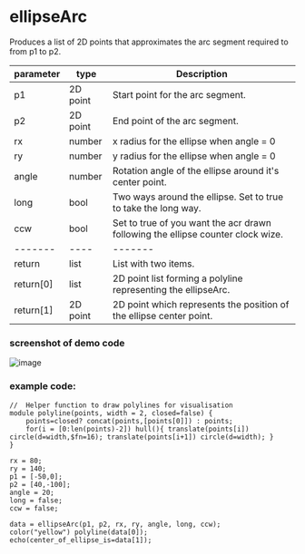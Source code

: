 # ellipseArc

Produces a list of 2D points that approximates the arc segment required to from p1 to p2.

|parameter|type|Description|
|-------|----|-------|
|p1|2D point|Start point for the arc segment.|
|p2|2D point|End point of the arc segment.|
|rx|number|x radius for the ellipse when angle = 0|
|ry|number|y radius for the ellipse when angle = 0|
|angle|number|Rotation angle of the ellipse around it's center point.|
|long|bool|Two ways around the ellipse. Set to true to take the long way.|
|ccw|bool|Set to true of you want the acr drawn following the ellipse counter clock wize.|
|-------|----|-------|
|return|list|List with two items.
|return[0]|list|2D point list forming a polyline representing the ellipseArc.|
|return[1]|2D point|2D point which represents the position of the ellipse center point.|

### screenshot of demo code<br>
![image](https://user-images.githubusercontent.com/1192916/135033650-7bdb51ff-f7d6-4a1a-baa2-92049f40edf1.png)

### example code:

```
//  Helper function to draw polylines for visualisation
module polyline(points, width = 2, closed=false) {
    points=closed? concat(points,[points[0]]) : points;
    for(i = [0:len(points)-2]) hull(){ translate(points[i]) circle(d=width,$fn=16); translate(points[i+1]) circle(d=width); }
}

rx = 80;
ry = 140;
p1 = [-50,0];
p2 = [40,-100];
angle = 20;
long = false;
ccw = false;

data = ellipseArc(p1, p2, rx, ry, angle, long, ccw);
color("yellow") polyline(data[0]);
echo(center_of_ellipse_is=data[1]);
```
